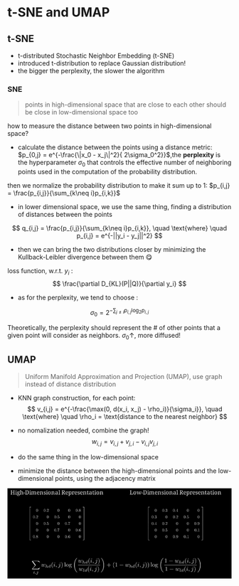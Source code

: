# t-SNE and UMAP

## t-SNE
- t-distributed Stochastic Neighbor Embedding (t-SNE) 
- introduced t-distribution to replace Gaussian distribution!
- the bigger the perplexity, the slower the algorithm
### SNE

> points in high-dimensional space that are close to each other should be close in low-dimensional space too

how to measure the distance between two points in high-dimensional space?

- calculate the distance between the points using a distance metric:  $p_{0,j} = e^{-\frac{\|x_0 - x_j\|^2}{ 2\sigma_0^2}}$,the **perplexity** is the hyperparameter $\sigma_0$ that controls the effective number of neighboring points used in the computation of the probability distribution.

then we normalize the probability distribution to make it sum up to 1: $p_{i,j} = \frac{p_{i,j}}{\sum_{k\neq i}p_{i,k}}$

- in lower dimensional space, we use the same thing, finding a distribution of distances between the points

$$
q_{i,j} = \frac{p_{i,j}}{\sum_{k\neq i}p_{i,k}}, \quad \text{where} \quad p_{i,j} = e^{-||y_i - y_j||^2}
$$

- then we can bring the two distributions closer by minimizing the Kullback-Leibler divergence between them :yum:

loss function, w.r.t. $y_i$ :
$$
\frac{\partial D_{KL}(P||Q)}{\partial y_i}
$$

- as for the perplexity, we tend to choose :

$$
\sigma_0 = 2^{-\sum_{j \neq i} p_{i,j} \log_2 p_{i,j}}
$$

Theoretically, the perplexity should represent the # of other points that a given point will consider as neighbors. $\sigma_0 \uparrow$, more diffused!

## UMAP
> Uniform Manifold Approximation and Projection (UMAP), use graph instead of distance distribution

- KNN graph construction, for each point: 
$$
v_{i,j} = e^{-\frac{\max(0, d(x_i, x_j) - \rho_i)}{\sigma_i}}, \quad \text{where} \quad \rho_i = \text{distance to the nearest neighbor}
$$

- no nomalization needed, combine the graph!
$$
w_{i,j} = v_{i,j} + v_{j,i} - v_{i,j}v_{j,i}
$$

- do the same thing in the low-dimensional space

- minimize the distance between the high-dimensional points and the low-dimensional points, using the adjacency matrix

![alt text](image.png)



